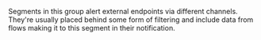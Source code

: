 Segments in this group alert external endpoints via different channels. They're usually
placed behind some form of filtering and include data from flows making it to this
segment in their notification.
